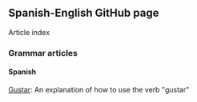 ## Spanish-English GitHub page
Article index

### Grammar articles

#### Spanish
[Gustar](./es/gustar.md): An explanation of how to use the verb "gustar"
